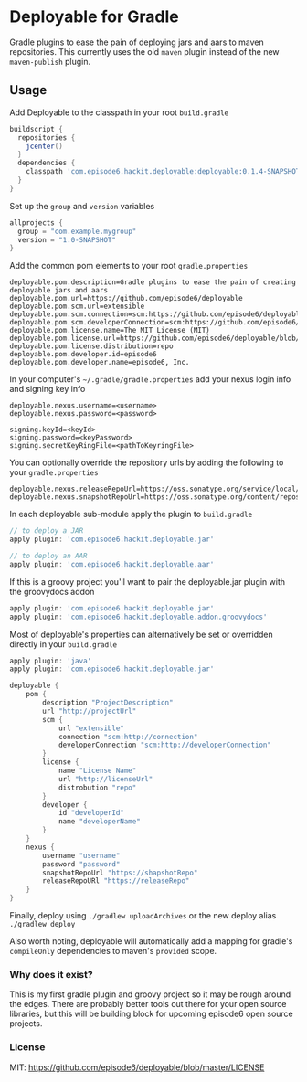 Deployable for Gradle
=====================
Gradle plugins to ease the pain of deploying jars and aars to maven repositories. This currently uses the old `maven` plugin instead of the new `maven-publish` plugin.

## Usage
Add Deployable to the classpath in your root `build.gradle`
```groovy
buildscript {
  repositories {
    jcenter()
  }
  dependencies {
    classpath 'com.episode6.hackit.deployable:deployable:0.1.4-SNAPSHOT'
  }
}
```

Set up the `group` and `version` variables
```groovy
allprojects {
  group = "com.example.mygroup"
  version = "1.0-SNAPSHOT"
}
```

Add the common pom elements to your root `gradle.properties`
```
deployable.pom.description=Gradle plugins to ease the pain of creating deployable jars and aars
deployable.pom.url=https://github.com/episode6/deployable
deployable.pom.scm.url=extensible
deployable.pom.scm.connection=scm:https://github.com/episode6/deployable.git
deployable.pom.scm.developerConnection=scm:https://github.com/episode6/deployable.git
deployable.pom.license.name=The MIT License (MIT)
deployable.pom.license.url=https://github.com/episode6/deployable/blob/master/LICENSE
deployable.pom.license.distribution=repo
deployable.pom.developer.id=episode6
deployable.pom.developer.name=episode6, Inc.
```

In your computer's `~/.gradle/gradle.properties` add your nexus login info and signing key info
```
deployable.nexus.username=<username>
deployable.nexus.password=<password>

signing.keyId=<keyId>
signing.password=<keyPassword>
signing.secretKeyRingFile=<pathToKeyringFile>
```

You can optionally override the repository urls by adding the following to your `gradle.properties`
```
deployable.nexus.releaseRepoUrl=https://oss.sonatype.org/service/local/staging/deploy/maven2/
deployable.nexus.snapshotRepoUrl=https://oss.sonatype.org/content/repositories/snapshots/
```

In each deployable sub-module apply the plugin to `build.gradle`
```groovy
// to deploy a JAR
apply plugin: 'com.episode6.hackit.deployable.jar'

// to deploy an AAR
apply plugin: 'com.episode6.hackit.deployable.aar'
```

If this is a groovy project you'll want to pair the deployable.jar plugin with the groovydocs addon
```groovy
apply plugin: 'com.episode6.hackit.deployable.jar'
apply plugin: 'com.episode6.hackit.deployable.addon.groovydocs'
```

Most of deployable's properties can alternatively be set or overridden directly in your `build.gradle`
```groovy
apply plugin: 'java'
apply plugin: 'com.episode6.hackit.deployable.jar'

deployable {
    pom {
        description "ProjectDescription"
        url "http://projectUrl"
        scm {
            url "extensible"
            connection "scm:http://connection"
            developerConnection "scm:http://developerConnection"
        }
        license {
            name "License Name"
            url "http://licenseUrl"
            distrobution "repo"
        }
        developer {
            id "developerId"
            name "developerName"
        }
    }
    nexus {
        username "username"
        password "password"
        snapshotRepoUrl "https://shapshotRepo"
        releaseRepoURl "https://releaseRepo"
    }
}
```

Finally, deploy using
`./gradlew uploadArchives` or the new deploy alias `./gradlew deploy`

Also worth noting, deployable will automatically add a mapping for gradle's `compileOnly` dependencies to maven's `provided` scope.

### Why does it exist?
This is my first gradle plugin and groovy project so it may be rough around the edges. There are probably better tools out there for your open source libraries, but this will be building block for upcoming episode6 open source projects.

### License
MIT: https://github.com/episode6/deployable/blob/master/LICENSE
